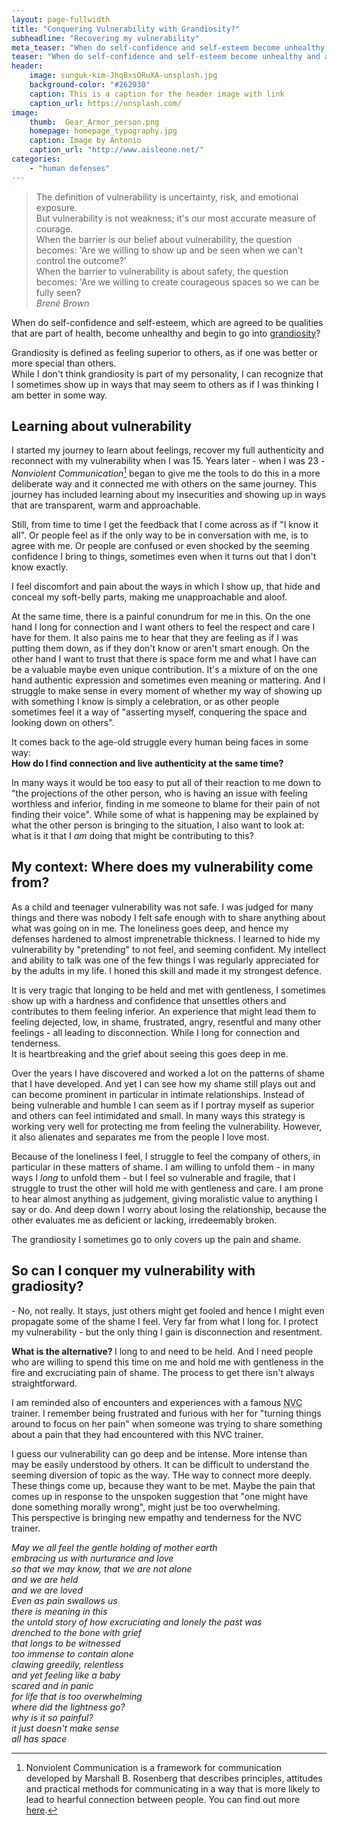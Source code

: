 ```yaml
---
layout: page-fullwidth
title: "Conquering Vulnerability with Grandiosity?"
subheadline: "Recovering my vulnerability"
meta_teaser: "When do self-confidence and self-esteem become unhealthy and and begin to go into grandiosity? Getting closer to one of the defenses to cover up and suppress feeling vulnerable."
teaser: "When do self-confidence and self-esteem become unhealthy and and begin to go into grandiosity? Getting closer to one of the defenses to cover up and suppress feeling vulnerable."
header:
    image: sunguk-kim-JhqBxsORuXA-unsplash.jpg
    background-color: "#262930"
    caption: This is a caption for the header image with link
    caption_url: https://unsplash.com/
image:
    thumb:  Gear_Armor_person.png
    homepage: homepage_typography.jpg
    caption: Image by Antonio
    caption_url: "http://www.aisleone.net/"
categories:
    - "human defenses"
---
```

<!--more-->

> The definition of vulnerability is uncertainty, risk, and emotional exposure.  
> But vulnerability is not weakness; it's our most accurate measure of courage.  
> When the barrier is our belief about vulnerability, the question becomes: 'Are we willing to show up and be seen when we can't control the outcome?'  
> When the barrier to vulnerability is about safety, the question becomes: 'Are we willing to create courageous spaces so we can be fully seen?  
<cite>_Brené Brown_</cite>

When do self-confidence and self-esteem, which are agreed to be qualities that are part of health, become unhealthy and begin to go into [grandiosity][1]?

Grandiosity is defined as feeling superior to others, as if one was better or more special than others.  
While I don't think grandiosity is part of my personality, I can recognize that I sometimes show up in ways that may seem to others as if I was thinking I am better in some way.

## Learning about vulnerability

I started my journey to learn about feelings, recover my full authenticity and reconnect with my vulnerability when I was 15. Years later - when I was 23 - <dfn>Nonviolent Communication</dfn>[^1] began to give me the tools to do this in a more deliberate way and it connected me with others on the same journey. This journey has included learning about my insecurities and showing up in ways that are transparent, warm and approachable.

Still, from time to time I get the feedback that I come across as if "I know it all". Or people feel as if the only way to be in conversation with me, is to agree with me. Or people are confused or even shocked by the seeming confidence I bring to things, sometimes even when it turns out that I don't know exactly.

I feel discomfort and pain about the ways in which I show up, that hide and conceal my soft-belly parts, making me unapproachable and aloof.

At the same time, there is a painful conundrum for me in this. On the one hand I long for connection and I want others to feel the respect and care I have for them. It also pains me to hear that they are feeling as if I was putting them down, as if they don't know or aren't smart enough. On the other hand I want to trust that there is space form me and what I have can be a valuable maybe even unique contribution. It's a mixture of on the one hand authentic expression and sometimes even meaning or mattering. And I struggle to make sense in every moment of whether my way of showing up with something I know is simply a celebration, or as other people sometimes feel it a way of "asserting myself, conquering the space and looking down on others".

It comes back to the age-old struggle every human being faces in some way:   
<b>How do I find connection and live authenticity at the same time?</b>  

In many ways it would be too easy to put all of their reaction to me down to "the projections of the other person, who is having an issue with feeling worthless and  inferior, finding in me someone to blame for their pain of not finding their voice". While some of what is happening may be explained by what the other person is bringing to the situation, I also want to look at: what is it that I _am_ doing that might be contributing to this?

## My context: Where does my vulnerability come from?
As a child and teenager vulnerability was not safe. I was judged for many things and there was nobody I felt safe enough with to share anything about what was going on in me. The loneliness goes deep, and hence my defenses hardened to almost imprenetrable thickness. I learned to hide my vulnerability by "pretending" to not feel, and seeming confident. My intellect and ability to talk was one of the few things I was regularly appreciated for by the adults in my life. I honed this skill and made it my strongest defence. 

It is very tragic that longing to be held and met with gentleness, I sometimes show up with a hardness and confidence that unsettles others and contributes to them feeling inferior. An experience that might lead them to feeling dejected, low, in shame, frustrated, angry, resentful and many other feelings - all leading to disconnection. While I long for connection and tenderness.  
It is heartbreaking and the grief about seeing this goes deep in me.

Over the years I have discovered and worked a lot on the patterns of shame that I have developed. And yet I can see how my shame still plays out and can become prominent in particular in intimate relationships. Instead of being vulnerable and humble I can seem as if I portray myself as superior and others can feel intimidated and small. In many ways this strategy is working very well for protecting me from feeling the vulnerability. However, it also alienates and separates me from the people I love most. 

Because of the loneliness I feel, I struggle to feel the company of others, in particular in these matters of shame. I am willing to unfold them - in many ways I _long_ to unfold them - but I feel so vulnerable and fragile, that I struggle to trust the other will hold me with gentleness and care. I am prone to hear almost anything as judgement, giving moralistic value to anything I say or do. And deep down I worry about losing the relationship, because the other evaluates me as deficient or lacking, irredeemably broken. 

The grandiosity I sometimes go to only covers up the pain and shame.

## So can I conquer my vulnerability with gradiosity? 
\- No, not really. It stays, just others might get fooled and hence I might even propagate some of the shame I feel. Very far from what I long for. I protect my vulnerability - but the only thing I gain is disconnection and resentment.

<b>What is the alternative? </b> 
I long to and need to be held. And I need people who are willing to spend this time on me and hold me with gentleness in the fire and excruciating pain of shame. The process to get there isn't always straightforward.

I am reminded also of encounters and experiences with a famous <abbr title = "Nonviolent Communication"> NVC </abbr> trainer. I remember being frustrated and furious with her for "turning things around to focus on her pain" when someone was trying to share something about a pain that they had encountered with this NVC trainer.

I guess our vulnerability can go deep and be intense. More intense than may be easily understood by others. It can be difficult to understand the seeming diversion of topic as the way. THe way to connect more deeply. These things come up, because they want to be met. Maybe the pain that comes up in response to the unspoken suggestion that "one might have done something morally wrong", might just be too overwhelming.  
This perspective is bringing new empathy and tenderness for the NVC trainer. 

_May we all feel the gentle holding of mother earth  
embracing us with nurturance and love  
so that we may know, that we are not alone  
and we are held  
and we are loved  
Even as pain swallows us  
there is meaning in this  
the untold story of how excruciating and lonely the past was  
drenched to the bone with grief  
that longs to be witnessed  
too immense to contain alone  
clawing greedily, relentless  
and yet feeling like a baby  
scared and in panic  
for life that is too overwhelming  
where did the lightness go?  
why is it so painful?  
it just doesn't make sense  
all has space_



[1]: https://psychcentral.com/blog/grandiosity-and-delusion-grandeur#definition

[^1]: Nonviolent Communication is a framework for communication developed by Marshall B. Rosenberg that describes principles, attitudes and practical methods for communicating in a way that is more likely to lead to hearful connection between people. You can find out more [here](https://thefearlessheart.org/nvc-reference-materials/basics-of-nonviolent-communication/).

